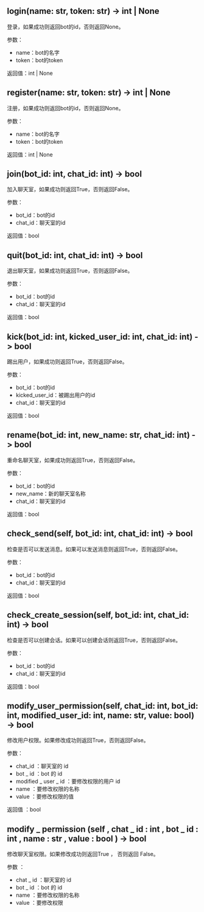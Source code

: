 ## login(name: str, token: str) -> int | None

登录，如果成功则返回bot的id，否则返回None。

参数：

- name：bot的名字
- token：bot的token

返回值：int | None

## register(name: str, token: str) -> int | None

注册，如果成功则返回bot的id，否则返回None。

参数：

- name：bot的名字
- token：bot的token

返回值：int | None

## join(bot_id: int, chat_id: int) -> bool

加入聊天室，如果成功则返回True，否则返回False。

参数：

- bot_id：bot的id 
- chat_id：聊天室的id 

返回值：bool 

## quit(bot_id: int, chat_id: int) -> bool 

 退出聊天室，如果成功则返回True，否则返回False。

 参数：

 - bot_id：bot的id 
 - chat_id：聊天室的id 

 返回值：bool 

## kick(bot_id: int, kicked_user_id: int, chat_id: int) -> bool 

 踢出用户，如果成功则返回True，否则返回False。

 参数：

 - bot_id：bot的id 
 - kicked_user_id：被踢出用户的id 
 - chat_id：聊天室的id 

 返回值：bool 

## rename(bot_id: int, new_name: str, chat_id: int) -> bool 

 重命名聊天室，如果成功则返回True，否则返回False。

 参数：

 - bot_id：bot的id 
 - new_name：新的聊天室名称 
 - chat_id：聊天室的id 

 返回值：bool 

## check_send(self, bot_id: int, chat_id: int) -> bool 

 检查是否可以发送消息。如果可以发送消息则返回True，否则返回False。

 参数：

 - bot_id：bot的id 
 - chat_id：聊天室的id 

 返回值：bool 

## check_create_session(self, bot_id: int, chat_id: int) -> bool 

 检查是否可以创建会话。如果可以创建会话则返回True，否则返回False。

 参数：

 - bot_id：bot的id 
 - chat_id：聊天室的id 

 返回值：bool 

## modify_user_permission(self, chat_id: int, bot_id: int, modified_user_id: int, name: str, value: bool) -> bool 

 修改用户权限。如果修改成功则返回True，否则返回False。

 参数：

 - chat_id ：聊天室的 id 
 - bot _ id ：bot 的 id 
 - modified _ user _ id ：要修改权限的用户 id 
 - name ：要修改权限的名称 
 - value ：要修改权限的值 

 返回值 ：bool 

## modify _ permission (self , chat _ id : int , bot _ id : int , name : str , value : bool ) -> bool  

 修改聊天室权限。如果修改成功则返回True ， 否则返回 False。  

 参数 ：  

 - chat _ id ：聊天室的 id  
 - bot _ id ：bot 的 id  
 - name ：要修改权限的名称  
 - value ：要修改权限
